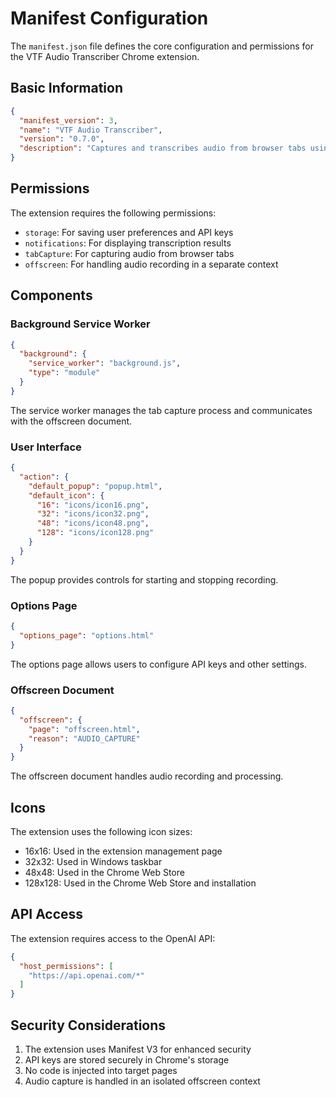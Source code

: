 # Manifest Configuration

The `manifest.json` file defines the core configuration and permissions for the VTF Audio Transcriber Chrome extension.

## Basic Information

```json
{
  "manifest_version": 3,
  "name": "VTF Audio Transcriber",
  "version": "0.7.0",
  "description": "Captures and transcribes audio from browser tabs using the tabCapture API"
}
```

## Permissions

The extension requires the following permissions:

- `storage`: For saving user preferences and API keys
- `notifications`: For displaying transcription results
- `tabCapture`: For capturing audio from browser tabs
- `offscreen`: For handling audio recording in a separate context

## Components

### Background Service Worker
```json
{
  "background": {
    "service_worker": "background.js",
    "type": "module"
  }
}
```
The service worker manages the tab capture process and communicates with the offscreen document.

### User Interface
```json
{
  "action": {
    "default_popup": "popup.html",
    "default_icon": {
      "16": "icons/icon16.png",
      "32": "icons/icon32.png",
      "48": "icons/icon48.png",
      "128": "icons/icon128.png"
    }
  }
}
```
The popup provides controls for starting and stopping recording.

### Options Page
```json
{
  "options_page": "options.html"
}
```
The options page allows users to configure API keys and other settings.

### Offscreen Document
```json
{
  "offscreen": {
    "page": "offscreen.html",
    "reason": "AUDIO_CAPTURE"
  }
}
```
The offscreen document handles audio recording and processing.

## Icons

The extension uses the following icon sizes:
- 16x16: Used in the extension management page
- 32x32: Used in Windows taskbar
- 48x48: Used in the Chrome Web Store
- 128x128: Used in the Chrome Web Store and installation

## API Access

The extension requires access to the OpenAI API:
```json
{
  "host_permissions": [
    "https://api.openai.com/*"
  ]
}
```

## Security Considerations

1. The extension uses Manifest V3 for enhanced security
2. API keys are stored securely in Chrome's storage
3. No code is injected into target pages
4. Audio capture is handled in an isolated offscreen context 
